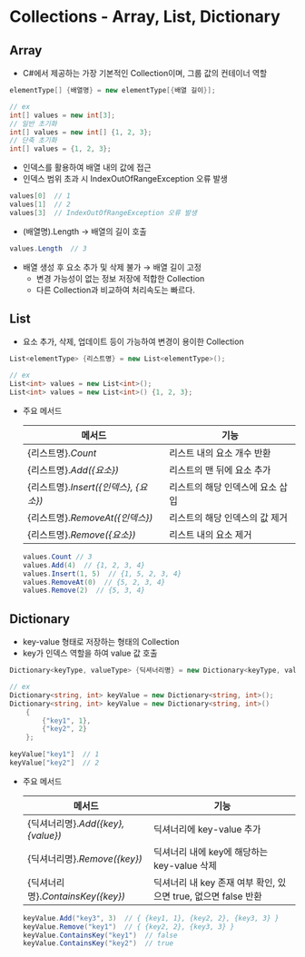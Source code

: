 # Collections - Array, List, Dictionary

## Array

- C#에서 제공하는 가장 기본적인 Collection이며, 그룹 값의 컨테이너 역할

```csharp
elementType[] {배열명} = new elementType[{배열 길이}];

// ex
int[] values = new int[3];
// 일반 초기화
int[] values = new int[] {1, 2, 3};
// 단축 초기화
int[] values = {1, 2, 3};
```

- 인덱스를 활용하여 배열 내의 값에 접근
- 인덱스 범위 초과 시 IndexOutOfRangeException 오류 발생

```csharp
values[0]  // 1
values[1]  // 2
values[3]  // IndexOutOfRangeException 오류 발생
```

- (배열명).Length → 배열의 길이 호출

```csharp
values.Length  // 3
```

- 배열 생성 후 요소 추가 및 삭제 불가 → 배열 길이 고정
    - 변경 가능성이 없는 정보 저장에 적합한 Collection
    - 다른 Collection과 비교하여 처리속도는 빠르다.

## List

- 요소 추가, 삭제, 업데이트 등이 가능하여 변경이 용이한 Collection

```csharp
List<elementType> {리스트명} = new List<elementType>();

// ex
List<int> values = new List<int>();
List<int> values = new List<int>() {1, 2, 3};
```

- 주요 메서드
    
    | 메서드 | 기능 |
    | --- | --- |
    | {리스트명}.*Count* | 리스트 내의 요소 개수 반환 |
    | {리스트명}.*Add({요소})* | 리스트의 맨 뒤에 요소 추가 |
    | {리스트명}.*Insert({인덱스}, {요소})* | 리스트의 해당 인덱스에 요소 삽입 |
    | {리스트명}.*RemoveAt({인덱스})* | 리스트의 해당 인덱스의 값 제거 |
    | {리스트명}.*Remove({요소})* | 리스트 내의 요소 제거 |
    
    ```csharp
    values.Count // 3
    values.Add(4)  // {1, 2, 3, 4}
    values.Insert(1, 5)  // {1, 5, 2, 3, 4}
    values.RemoveAt(0)  // {5, 2, 3, 4}
    values.Remove(2)  // {5, 3, 4}
    ```
    

## Dictionary

- key-value 형태로 저장하는 형태의 Collection
- key가 인덱스 역할을 하여 value 값 호출

```csharp
Dictionary<keyType, valueType> {딕셔너리명} = new Dictionary<keyType, valueType>();

// ex
Dictionary<string, int> keyValue = new Dictionary<string, int>();
Dictionary<string, int> keyValue = new Dictionary<string, int>()
	{
		{"key1", 1},
		{"key2", 2}
	};
	
keyValue["key1"]  // 1
keyValue["key2"]  // 2
```

- 주요 메서드
    
    | 메서드 | 기능 |
    | --- | --- |
    | {딕셔너리명}.*Add({key}, {value})* | 딕셔너리에 key-value 추가 |
    | {딕셔너리명}.*Remove({key})* | 딕셔너리 내에 key에 해당하는 key-value 삭제 |
    | {딕셔너리명}.*ContainsKey({key})* | 딕셔너리 내 key 존재 여부 확인, 있으면 true, 없으면 false 반환 |
    
    ```csharp
    keyValue.Add("key3", 3)  // { {key1, 1}, {key2, 2}, {key3, 3} }
    keyValue.Remove("key1")  // { {key2, 2}, {key3, 3} }
    keyValue.ContainsKey("key1")  // false
    keyValue.ContainsKey("key2")  // true
    ```